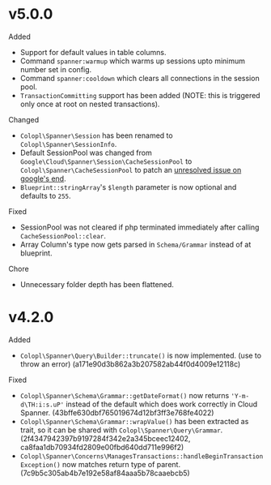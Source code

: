 # v5.0.0

Added
- Support for default values in table columns.
- Command `spanner:warmup` which warms up sessions upto minimum number set in config.
- Command `spanner:cooldown` which clears all connections in the session pool.
- `TransactionCommitting` support has been added (NOTE: this is triggered only once at root on nested transactions).

Changed
- `Colopl\Spanner\Session` has been renamed to `Colopl\Spanner\SessionInfo`.
- Default SessionPool was changed from `Google\Cloud\Spanner\Session\CacheSessionPool` to `Colopl\Spanner\CacheSessionPool` to patch an [unresolved issue on google's end](https://github.com/googleapis/google-cloud-php/issues/5567).
- `Blueprint::stringArray`'s `$length` parameter is now optional and defaults to `255`.

Fixed
- SessionPool was not cleared if php terminated immediately after calling `CacheSessionPool::clear`.
- Array Column's type now gets parsed in `Schema/Grammar` instead of at blueprint.

Chore
- Unnecessary folder depth has been flattened.

# v4.2.0

Added
- `Colopl\Spanner\Query\Builder::truncate()` is now implemented. (use to throw an error) (a171e90d3b862a3b207582ab44f0d4009e12118c)

Fixed
- `Colopl\Spanner\Schema\Grammar::getDateFormat()` now returns `'Y-m-d\TH:i:s.uP'` instead of the default which does work correctly in Cloud Spanner. (43bffe630dbf765019674d12bf3ff3e768fe4022)
- `Colopl\Spanner\Schema\Grammar::wrapValue()` has been extracted as trait, so it can be shared with `Colopl\Spanner\Query\Grammar`. (2f4347942397b9197284f342e2a345bceec12402, ca8faa1db70934fd2809e00fbd640dd711e996f2)
- `Colopl\Spanner\Concerns\ManagesTransactions::handleBeginTransactionException()` now matches return type of parent. (7c9b5c305ab4b7e192e58af84aaa5b78caaebcb5)
